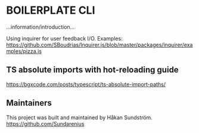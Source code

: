 # BOILERPLATE CLI

...information/introduction...

Using inquirer for user feedback I/O.
Examples:
https://github.com/SBoudrias/Inquirer.js/blob/master/packages/inquirer/examples/pizza.js

## TS absolute imports with hot-reloading guide
https://bgxcode.com/posts/typescript/ts-absolute-import-paths/

## Maintainers
This project was built and maintained by Håkan Sundström.
https://github.com/Sundarenius
